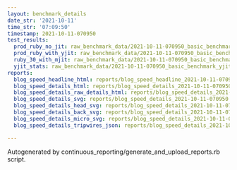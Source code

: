 ```yaml
---
layout: benchmark_details
date_str: '2021-10-11'
time_str: '07:09:50'
timestamp: 2021-10-11-070950
test_results:
  prod_ruby_no_jit: raw_benchmark_data/2021-10-11-070950_basic_benchmark_prod_ruby_no_jit.json
  prod_ruby_with_yjit: raw_benchmark_data/2021-10-11-070950_basic_benchmark_prod_ruby_with_yjit.json
  ruby_30_with_mjit: raw_benchmark_data/2021-10-11-070950_basic_benchmark_ruby_30_with_mjit.json
  yjit_stats: raw_benchmark_data/2021-10-11-070950_basic_benchmark_yjit_stats.json
reports:
  blog_speed_headline_html: reports/blog_speed_headline_2021-10-11-070950.html
  blog_speed_details_html: reports/blog_speed_details_2021-10-11-070950.html
  blog_speed_details_raw_details_html: reports/blog_speed_details_2021-10-11-070950.raw_details.html
  blog_speed_details_svg: reports/blog_speed_details_2021-10-11-070950.svg
  blog_speed_details_head_svg: reports/blog_speed_details_2021-10-11-070950.head.svg
  blog_speed_details_back_svg: reports/blog_speed_details_2021-10-11-070950.back.svg
  blog_speed_details_micro_svg: reports/blog_speed_details_2021-10-11-070950.micro.svg
  blog_speed_details_tripwires_json: reports/blog_speed_details_2021-10-11-070950.tripwires.json

---
```

Autogenerated by continuous_reporting/generate_and_upload_reports.rb script.
